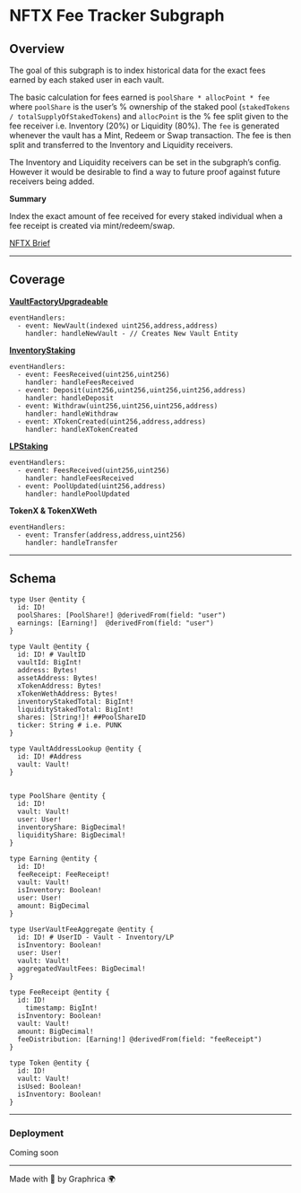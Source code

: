 # NFTX Fee Tracker Subgraph


## Overview

The goal of this subgraph is to index historical data for the exact fees earned by each staked user in each vault.

The basic calculation for fees earned is `poolShare * allocPoint * fee` where `poolShare` is the user’s % ownership of the staked pool (`stakedTokens / totalSupplyOfStakedTokens`) and `allocPoint` is the % fee split given to the fee receiver i.e. Inventory (20%) or Liquidity (80%). The `fee` is generated whenever the vault has a Mint, Redeem or Swap transaction. The fee is then split and transferred to the Inventory and Liquidity receivers.

The Inventory and Liquidity receivers can be set in the subgraph’s config. However it would be desirable to find a way to future proof against future receivers being added.

**Summary**

Index the exact amount of fee received for every staked individual when a fee receipt is created via mint/redeem/swap.

[NFTX Brief](https://nftx.notion.site/Subgraph-Fee-Split-Tracking-cd12c15d0dff4f22981a01e0ca268646)

___
## Coverage

[**VaultFactoryUpgradeable**](https://github.com/NFTX-project/nftx-protocol-v2/blob/master/contracts/solidity/NFTXVaultFactoryUpgradeable.sol)
```
eventHandlers:
  - event: NewVault(indexed uint256,address,address)
    handler: handleNewVault - // Creates New Vault Entity

```
[**InventoryStaking**](https://github.com/NFTX-project/nftx-protocol-v2/blob/master/contracts/solidity/NFTXInventoryStaking.sol)
```
eventHandlers:
  - event: FeesReceived(uint256,uint256)
    handler: handleFeesReceived
  - event: Deposit(uint256,uint256,uint256,uint256,address)
    handler: handleDeposit
  - event: Withdraw(uint256,uint256,uint256,address)
    handler: handleWithdraw
  - event: XTokenCreated(uint256,address,address)
    handler: handleXTokenCreated
```

[**LPStaking**](https://github.com/NFTX-project/nftx-protocol-v2/blob/master/contracts/solidity/NFTXLPStaking.sol)

```
eventHandlers:
  - event: FeesReceived(uint256,uint256)
    handler: handleFeesReceived
  - event: PoolUpdated(uint256,address)
    handler: handlePoolUpdated
```

**TokenX & TokenXWeth**

```
eventHandlers:
  - event: Transfer(address,address,uint256)
    handler: handleTransfer
```
___
## Schema

```
type User @entity {
  id: ID!
  poolShares: [PoolShare!] @derivedFrom(field: "user")
  earnings: [Earning!]  @derivedFrom(field: "user")
}

type Vault @entity {
  id: ID! # VaultID
  vaultId: BigInt!
  address: Bytes!
  assetAddress: Bytes!
  xTokenAddress: Bytes!
  xTokenWethAddress: Bytes!
  inventoryStakedTotal: BigInt!
  liquidityStakedTotal: BigInt!
  shares: [String!]! ##PoolShareID
  ticker: String # i.e. PUNK
}

type VaultAddressLookup @entity {
  id: ID! #Address
  vault: Vault!
}


type PoolShare @entity {
  id: ID!
  vault: Vault!
  user: User!
  inventoryShare: BigDecimal!
  liquidityShare: BigDecimal!
}

type Earning @entity {
  id: ID!
  feeReceipt: FeeReceipt!
  vault: Vault!
  isInventory: Boolean!
  user: User!
  amount: BigDecimal
}

type UserVaultFeeAggregate @entity {
  id: ID! # UserID - Vault - Inventory/LP
  isInventory: Boolean!
  user: User!
  vault: Vault!
  aggregatedVaultFees: BigDecimal!
}

type FeeReceipt @entity {
  id: ID!
	timestamp: BigInt!
  isInventory: Boolean!
  vault: Vault!
  amount: BigDecimal!
  feeDistribution: [Earning!] @derivedFrom(field: "feeReceipt")
}

type Token @entity {
  id: ID!
  vault: Vault!
  isUsed: Boolean!
  isInventory: Boolean!
}
```
___
### Deployment

Coming soon

___

Made with 💚 by Graphrica 🌍
